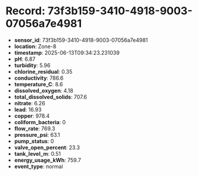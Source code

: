 # Record: 73f3b159-3410-4918-9003-07056a7e4981

- **sensor_id**: 73f3b159-3410-4918-9003-07056a7e4981
- **location**: Zone-8
- **timestamp**: 2025-06-13T09:34:23.231039
- **pH**: 6.87
- **turbidity**: 5.96
- **chlorine_residual**: 0.35
- **conductivity**: 786.6
- **temperature_C**: 8.6
- **dissolved_oxygen**: 4.18
- **total_dissolved_solids**: 707.6
- **nitrate**: 6.26
- **lead**: 16.93
- **copper**: 978.4
- **coliform_bacteria**: 0
- **flow_rate**: 769.3
- **pressure_psi**: 63.1
- **pump_status**: 0
- **valve_open_percent**: 23.3
- **tank_level_m**: 0.51
- **energy_usage_kWh**: 759.7
- **event_type**: normal